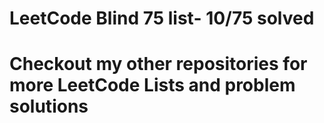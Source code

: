 <h1> LeetCode Blind 75 list- 10/75 solved</h1>
<h1> Checkout my other repositories for more LeetCode Lists and problem solutions</h1>
